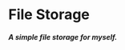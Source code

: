 <!DOCTYPE html>
<html>
<head>
</head>
<body>
<h1>File Storage</h1>
<h5>A simple file storage for myself.</h5>
</body>
</html>
